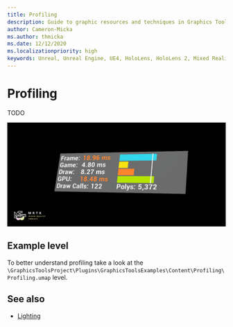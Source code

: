 ```yaml
---
title: Profiling
description: Guide to graphic resources and techniques in Graphics Tools.
author: Cameron-Micka
ms.author: thmicka
ms.date: 12/12/2020
ms.localizationpriority: high
keywords: Unreal, Unreal Engine, UE4, HoloLens, HoloLens 2, Mixed Reality, development, MRTK, GT, Graphics Tools, graphics, rendering, materials
---
```


# Profiling

TODO

![Profiling](Images/FeatureCards/Profiling.png)

## Example level

To better understand profiling take a look at the `\GraphicsToolsProject\Plugins\GraphicsToolsExamples\Content\Profiling\Profiling.umap` level.

## See also

- [Lighting](Lighting.md)
